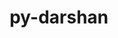 ---
title: "py-darshan"
layout: cache
categories: [package, develop]
meta: {"compilers": ["gcc@11.4.0"], "num_specs": 8, "num_specs_by_stack": {"e4s": 8, "root": 8}, "oss": ["ubuntu22.04"], "platforms": ["linux"], "stacks": ["e4s", "root"], "targets": ["x86_64_v3"], "versions": ["3.4.6.0"]}
spec_details: [{"compiler": "gcc@11.4.0", "hash": "6s47f26fargkjl2xag7aazkuvkxtcbus", "os": "ubuntu22.04", "platform": "linux", "size": "-", "stacks": ["e4s", "root"], "target": "x86_64_v3", "variants": ["build_system=python_pip"], "versions": ["3.4.6.0"]}, {"compiler": "gcc@11.4.0", "hash": "7agpn52tuyk5rrfi7dfdddjijkf7sxsi", "os": "ubuntu22.04", "platform": "linux", "size": "-", "stacks": ["e4s", "root"], "target": "x86_64_v3", "variants": ["build_system=python_pip"], "versions": ["3.4.6.0"]}, {"compiler": "gcc@11.4.0", "hash": "duc6j4rg22h44gdbuphkc3brhpir6il3", "os": "ubuntu22.04", "platform": "linux", "size": "-", "stacks": ["e4s", "root"], "target": "x86_64_v3", "variants": ["build_system=python_pip"], "versions": ["3.4.6.0"]}, {"compiler": "gcc@11.4.0", "hash": "fothbqclbxwrlu5ahwsqlsmqtuh2ld64", "os": "ubuntu22.04", "platform": "linux", "size": "-", "stacks": ["e4s", "root"], "target": "x86_64_v3", "variants": ["build_system=python_pip"], "versions": ["3.4.6.0"]}, {"compiler": "gcc@11.4.0", "hash": "ikie7ecjpi72yixeluzflfky754bhk26", "os": "ubuntu22.04", "platform": "linux", "size": "-", "stacks": ["e4s", "root"], "target": "x86_64_v3", "variants": ["build_system=python_pip"], "versions": ["3.4.6.0"]}, {"compiler": "gcc@11.4.0", "hash": "laxqhv56y7w77gekfykhnxbjjekqgto5", "os": "ubuntu22.04", "platform": "linux", "size": "-", "stacks": ["e4s", "root"], "target": "x86_64_v3", "variants": ["build_system=python_pip"], "versions": ["3.4.6.0"]}, {"compiler": "gcc@11.4.0", "hash": "quwdjkiuihkgz2tn3syasj63comccpqo", "os": "ubuntu22.04", "platform": "linux", "size": "-", "stacks": ["e4s", "root"], "target": "x86_64_v3", "variants": ["build_system=python_pip"], "versions": ["3.4.6.0"]}, {"compiler": "gcc@11.4.0", "hash": "uvdxljo3kjomqcodinx3k4tb6yss7rni", "os": "ubuntu22.04", "platform": "linux", "size": "-", "stacks": ["e4s", "root"], "target": "x86_64_v3", "variants": ["build_system=python_pip"], "versions": ["3.4.6.0"]}]
---